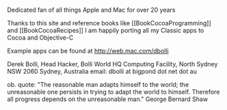 

Dedicated fan of all things Apple and Mac for over 20 years

Thanks to this site and reference books like [[BookCocoaProgramming]]
and [[BookCocoaRecipes]] I am happily porting all my Classic apps to
Cocoa and Objective-C

Example apps can be found at http://web.mac.com/dbolli


Derek Bolli, Head Hacker,
Bolli World HQ Computing Facility,
North Sydney NSW 2060
Sydney, Australia
email: dbolli at bigpond dot net dot au

ob. quote: "The reasonable man adapts himself to the world; the unreasonable one
persists in trying to adapt the world to himself. Therefore all progress depends
on the unreasonable man."
                                        George Bernard Shaw